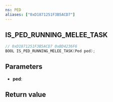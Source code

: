 ```yaml
---
ns: PED
aliases: ["0xD1871251F3B5ACD7"]
---
```

## IS_PED_RUNNING_MELEE_TASK

```c
// 0xD1871251F3B5ACD7 0xBD4236F6
BOOL IS_PED_RUNNING_MELEE_TASK(Ped ped);
```


## Parameters
* **ped**: 

## Return value
